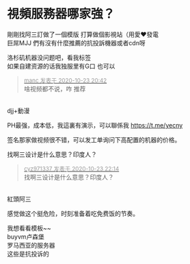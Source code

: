 # 視頻服務器哪家強？


剛剛找阿三訂做了一個模版 打算做個影視站（用愛❤️發電<br />
巨屌MJJ 們有沒有什麼推薦的抗投訴機器或者cdn呀

洛杉矶机器没问题吧，看我标签<br />
如果自建资源的话我独服里有G口 也可以

<div class="quote"><blockquote><font size="2"><a href="https://www.hostloc.com/forum.php?mod=redirect&amp;goto=findpost&amp;pid=9343125&amp;ptid=757760" target="_blank"><font color="#999999">manc 发表于 2020-10-23 20:42</font></a></font><br />
啥视频都不说，咋 推荐</blockquote></div><br />
djj+動漫

PH最强，成本低，我這裏有演示，可以聯係我 <a href="https://t.me/yecny" target="_blank">https://t.me/yecny</a>

签名那家做视频很不错，可以发工单询问下高配置的机器的价格。

找啊三设计是什么意思？印度人？

<div class="quote"><blockquote><font size="2"><a href="https://www.hostloc.com/forum.php?mod=redirect&amp;goto=findpost&amp;pid=9343616&amp;ptid=757760" target="_blank"><font color="#999999">cyz971337 发表于 2020-10-23 22:14</font></a></font><br />
找啊三设计是什么意思？印度人？</blockquote></div><br />
紅頭阿三<img src="static/image/smiley/yct/011.gif" smilieid="33" border="0" alt="" />

感觉做这个挺危险，时刻准备着吃免费饭的节奏。

我想看看模板~~<br />
buyvm卢森堡<br />
罗马西亚的服务器<br />
这些是抗投诉的<img id="aimg_VSk62" onclick="zoom(this, this.src, 0, 0, 0)" class="zoom" src="https://cdn.jsdelivr.net/gh/hishis/forum-master/public/images/patch.gif" onmouseover="img_onmouseoverfunc(this)" onload="thumbImg(this)" border="0" alt="" />
